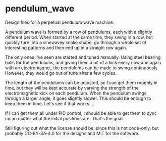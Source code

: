 # pendulum_wave
Design files for a perpetual pendulum wave machine.

A pendulum wave is formed by a row of pendulums, each with a slightly different period. When started at the same time, they swing in a row, but quickly turn into a sinewavey snake shape, go through a whole set of interesting patterns and then end up in a straight row again.

The only ones I've seen are started and tuned manually. Using steel bearing balls for the pendulums, and giving them a bit of a kick every now and again with an electromagnet, the pendulums can be made to swing continuously. However, they would go out of tune after a few cycles.

The length of the pendulums can be adjusted, so I can get them roughly in time, but they will be kept accurate by varying the strength of the electromagnetic kick on each pendulum. When the pendulum swings through a larger angle, it goes slightly slower. This should be enough to keep them in time. Let's see if that works.....

If I can get them all under PID control, I should be able to get them to sync up no matter what the initial positions are. That's the goal.

Still figuring out what the license should be, since this is not code-only, but probably CC-BY-SA-4.0 for the designs and MIT for the software.
